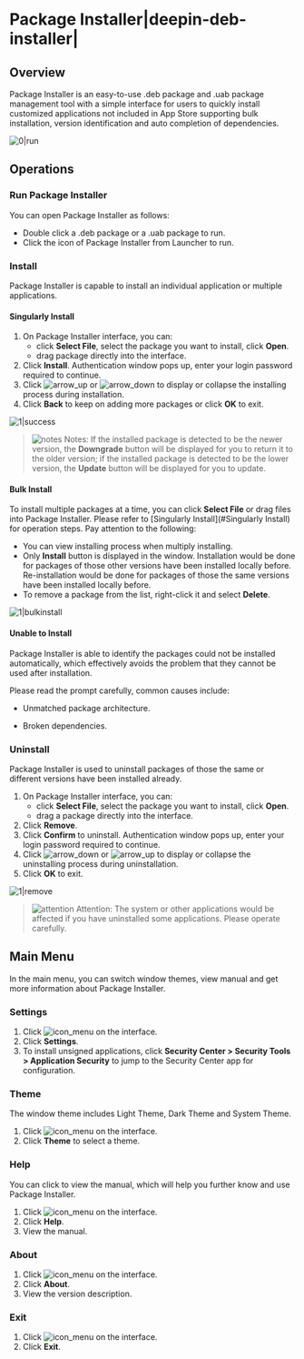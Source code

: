 # Package Installer|deepin-deb-installer|

## Overview

Package Installer is an easy-to-use .deb package and .uab package management tool with a simple interface for users to quickly install customized applications not included in App Store supporting bulk installation, version identification and auto completion of dependencies.  

![0|run](fig/run.png)


## Operations

### Run Package Installer

You can open Package Installer as follows:

- Double click a .deb package or a .uab package to run.
- Click the icon of Package Installer from Launcher to run. 

### Install

Package Installer is capable to install an individual application or multiple applications.

#### Singularly Install

1. On Package Installer interface, you can:
   - click **Select File**, select the package you want to install, click **Open**. 
   - drag package directly into the interface.
2. Click **Install**. Authentication window pops up, enter your login password required to continue.
3. Click ![arrow_up](../common/down.svg) or ![arrow_down](../common/up.svg) to display or collapse the installing process during installation.
4. Click **Back** to keep on adding more packages or click **OK** to exit.

![1|success](fig/success.png)

> ![notes](../common/notes.svg) Notes: If the installed package is detected to be the newer version, the **Downgrade** button will be displayed for you to return it to the older version; if the installed package is detected to be the lower version, the **Update** button will be displayed for you to update.



#### Bulk Install

To install multiple packages at a time, you can click **Select File** or drag files into Package Installer. Please refer to [Singularly Install](#Singularly Install) for operation steps. Pay attention to the following:

- You can view installing process when multiply installing.
- Only **Install** button is displayed in the window. Installation would be done for packages of those other versions have been installed locally before. Re-installation would be done for packages of those the same versions have been installed locally before.
- To remove a package from the list, right-click it and select **Delete**. 

![1|bulkinstall](fig/bulkinstall.png)

#### Unable to Install

Package Installer is able to identify the packages could not be installed automatically, which effectively avoids the problem that they cannot be used after installation.

Please read the prompt carefully, common causes include: 

- Unmatched package architecture. 
  
- Broken dependencies.
  



### Uninstall

Package Installer is used to uninstall packages of those the same or different versions have been installed already. 

1. On Package Installer interface, you can:
   - click **Select File**, select the package you want to install, click **Open**. 
   - drag a package directly into the interface.
2. Click **Remove**.
3. Click **Confirm** to uninstall. Authentication window pops up, enter your login password required to continue.
4. Click ![arrow_down](../common/down.svg) or ![arrow_up](../common/up.svg) to display or collapse the uninstalling process during uninstallation.
5. Click **OK** to exit.

![1|remove](fig/remove.png)

> ![attention](../common/attention.svg) Attention: The system or other applications would be affected if you have uninstalled some applications. Please operate carefully. 

## Main Menu

In the main menu, you can switch window themes, view manual and get more information about Package Installer.

### Settings

1. Click ![icon_menu](../common/icon_menu.svg) on the interface.
2. Click **Settings**.
3. To install unsigned applications, click **Security Center > Security Tools > Application Security** to jump to the Security Center app for configuration.  

### Theme

The window theme includes Light Theme, Dark Theme and System Theme.

1. Click ![icon_menu](../common/icon_menu.svg) on the interface.
2. Click **Theme** to select a theme.

### Help

You can click to view the manual, which will help you further know and use Package Installer.

1. Click ![icon_menu](../common/icon_menu.svg) on the interface.
2. Click **Help**.
3. View the manual.

### About

1. Click ![icon_menu](../common/icon_menu.svg) on the interface.
2. Click **About**.
3. View the version description.

### Exit

1. Click ![icon_menu](../common/icon_menu.svg) on the interface.
2. Click **Exit**.
